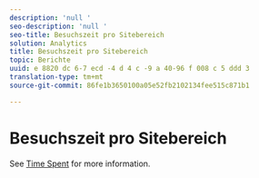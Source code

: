 ```yaml
---
description: 'null '
seo-description: 'null '
seo-title: Besuchszeit pro Sitebereich
solution: Analytics
title: Besuchszeit pro Sitebereich
topic: Berichte
uuid: e 8820 dc 6-7 ecd -4 d 4 c -9 a 40-96 f 008 c 5 ddd 3
translation-type: tm+mt
source-git-commit: 86fe1b3650100a05e52fb2102134fee515c871b1

---
```



# Besuchszeit pro Sitebereich

See [Time Spent](../../../components/c-variables/c-metrics/metrics-time-spent.md#concept_1241109A742947C9B73E5E2CA2362559) for more information.
